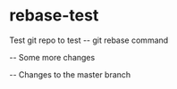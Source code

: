 # rebase-test
Test git repo to test -- git rebase command

-- Some more changes

-- Changes to the master branch
